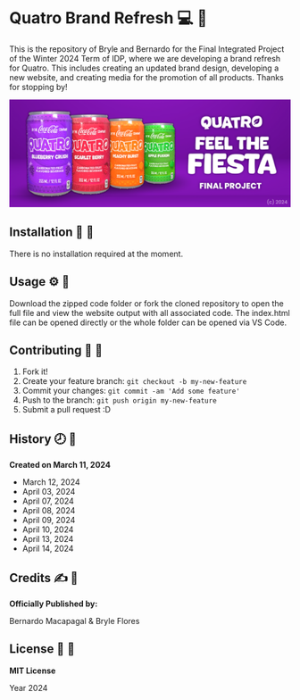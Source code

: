 # Quatro Brand Refresh :computer: :grapes:   
This is the repository of Bryle and Bernardo for the Final Integrated Project of the Winter 2024 Term of IDP, where we are developing a brand refresh for Quatro. This includes creating an updated brand design, developing a new website, and creating media for the promotion of all products. Thanks for stopping by!

![Quatro Readme Photo](/images/readme_photo.png)

## Installation :wrench: :strawberry:

There is no installation required at the moment.

## Usage :gear: :orange:

Download the zipped code folder or fork the cloned repository to open the full file and view the website output with all associated code. The index.html file can be opened directly or the whole folder can be opened via VS Code.

## Contributing :bookmark: :green_apple:

1. Fork it!
2. Create your feature branch: `git checkout -b my-new-feature`
3. Commit your changes: `git commit -am 'Add some feature'`
4. Push to the branch: `git push origin my-new-feature`
5. Submit a pull request :D

## History :clock8: :grapes: 
**Created on March 11, 2024**

- March 12, 2024
- April 03, 2024
- April 07, 2024
- April 08, 2024
- April 09, 2024
- April 10, 2024
- April 13, 2024
- April 14, 2024

## Credits :writing_hand: :strawberry:
__Officially Published by:__

Bernardo Macapagal & Bryle Flores

## License :page_facing_up: :orange:
__MIT License__

Year 2024